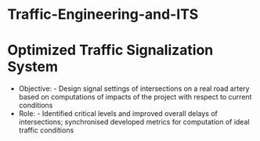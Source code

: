 # Traffic-Engineering-and-ITS
# Optimized Traffic Signalization System
* Objective: - Design signal settings of intersections on a real road artery based on computations of impacts of the project with respect to current conditions
* Role: - Identified critical levels and improved overall delays of intersections; synchronised developed metrics for computation of ideal traffic conditions

